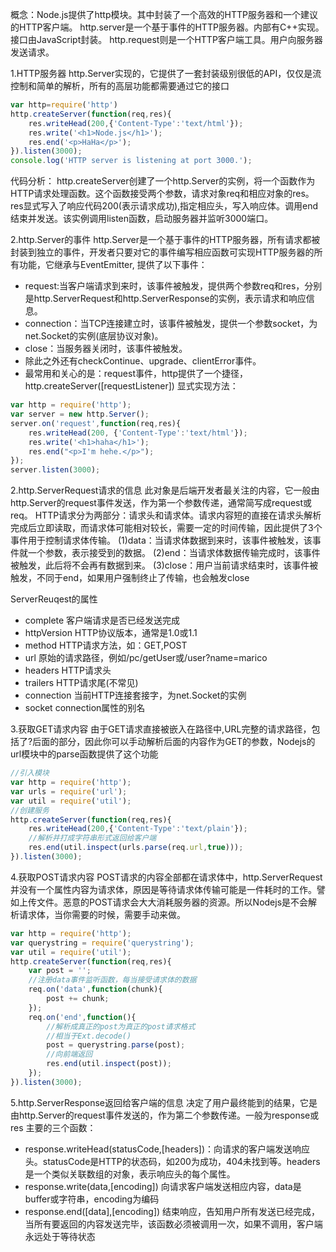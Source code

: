 ﻿概念：Node.js提供了http模块。其中封装了一个高效的HTTP服务器和一个建议的HTTP客户端。
http.server是一个基于事件的HTTP服务器。内部有C++实现。接口由JavaScript封装。
http.request则是一个HTTP客户端工具。用户向服务器发送请求。

1.HTTP服务器
http.Server实现的，它提供了一套封装级别很低的API，仅仅是流控制和简单的解析，所有的高层功能都需要通过它的接口

```javascript
var http=require('http')
http.createServer(function(req,res){
    res.writeHead(200,{'Content-Type':'text/html'});
    res.write('<h1>Node.js</h1>');
    res.end('<p>HaHa</p>');
}).listen(3000);
console.log('HTTP server is listening at port 3000.');
```
代码分析：
http.createServer创建了一个http.Server的实例，将一个函数作为HTTP请求处理函数。这个函数接受两个参数，请求对象req和相应对象的res。res显式写入了响应代码200(表示请求成功),指定相应头，写入响应体。调用end结束并发送。该实例调用listen函数，启动服务器并监听3000端口。

2.http.Server的事件
http.Server是一个基于事件的HTTP服务器，所有请求都被封装到独立的事件，开发者只要对它的事件编写相应函数可实现HTTP服务器的所有功能，它继承与EventEmitter, 提供了以下事件：

- request:当客户端请求到来时，该事件被触发，提供两个参数req和res，分别是http.ServerRequest和http.ServerResponse的实例，表示请求和响应信息。
- connection：当TCP连接建立时，该事件被触发，提供一个参数socket，为net.Socket的实例(底层协议对象)。
- close：当服务器关闭时，该事件被触发。
- 除此之外还有checkContinue、upgrade、clientError事件。
- 最常用和关心的是：request事件，http提供了一个捷径，http.createServer([requestListener])
显式实现方法：
```javascript
var http = require('http');
var server = new http.Server();
server.on('request',function(req,res){
	res.writeHead(200, {'Content-Type':'text/html'});
	res.write('<h1>haha</h1>');
	res.end("<p>I'm hehe.</p>");
});
server.listen(3000);
```

2.http.ServerRequest请求的信息
此对象是后端开发者最关注的内容，它一般由http.Server的request事件发送，作为第一个参数传递，通常简写成request或req。
HTTP请求分为两部分：请求头和请求体。请求内容短的直接在请求头解析完成后立即读取，而请求体可能相对较长，需要一定的时间传输，因此提供了3个事件用于控制请求体传输。
(1)data：当请求体数据到来时，该事件被触发，该事件就一个参数，表示接受到的数据。
(2)end：当请求体数据传输完成时，该事件被触发，此后将不会再有数据到来。
(3)close：用户当前请求结束时，该事件被触发，不同于end，如果用户强制终止了传输，也会触发close

ServerReuqest的属性

- complete 客户端请求是否已经发送完成
- httpVersion HTTP协议版本，通常是1.0或1.1
- method HTTP请求方法，如：GET,POST
- url  原始的请求路径，例如/pc/getUser或/user?name=marico
- headers  HTTP请求头
- trailers  HTTP请求尾(不常见)
- connection 当前HTTP连接套接字，为net.Socket的实例
- socket connection属性的别名

3.获取GET请求内容
由于GET请求直接被嵌入在路径中,URL完整的请求路径，包括了?后面的部分，因此你可以手动解析后面的内容作为GET的参数，Nodejs的url模块中的parse函数提供了这个功能
```javascript
//引入模块
var http = require('http');
var urls = require('url');
var util = require('util');
//创建服务
http.createServer(function(req,res){
	res.writeHead(200,{'Content-Type':'text/plain'});
	//解析并打成字符串形式返回给客户端
	res.end(util.inspect(urls.parse(req.url,true)));
}).listen(3000);
```

4.获取POST请求内容
POST请求的内容全部都在请求体中，http.ServerRequest并没有一个属性内容为请求体，原因是等待请求体传输可能是一件耗时的工作。譬如上传文件。恶意的POST请求会大大消耗服务器的资源。所以Nodejs是不会解析请求体，当你需要的时候，需要手动来做。
```javascript
var http = require('http');
var querystring = require('querystring');
var util = require('util');
http.createServer(function(req,res){
	var post = '';
	//注册data事件监听函数，每当接受请求体的数据
	req.on('data',function(chunk){
		post += chunk;
	});
	req.on('end',function(){
		//解析成真正的post为真正的post请求格式
		//相当于Ext.decode()
		post = querystring.parse(post);
		//向前端返回
		res.end(util.inspect(post));
	});
}).listen(3000);
```

5.http.ServerResponse返回给客户端的信息
决定了用户最终能到的结果，它是由http.Server的request事件发送的，作为第二个参数传递。一般为response或res
主要的三个函数：

- response.writeHead(statusCode,[headers])：向请求的客户端发送响应头。statusCode是HTTP的状态码，如200为成功，404未找到等。headers是一个类似关联数组的对象，表示响应头的每个属性。
- response.write(data,[encoding])  向请求客户端发送相应内容，data是buffer或字符串，encoding为编码
- response.end([data],[encoding]) 结束响应，告知用户所有发送已经完成，当所有要返回的内容发送完毕，该函数必须被调用一次，如果不调用，客户端永远处于等待状态

